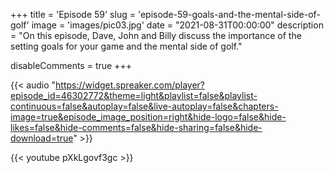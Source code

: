 +++
title = 'Episode 59'
slug = 'episode-59-goals-and-the-mental-side-of-golf'
image = 'images/pic03.jpg'
date = "2021-08-31T00:00:00"
description = "On this episode, Dave, John and Billy discuss the importance of the setting goals for your game and the mental side of golf."

disableComments = true
+++

{{< audio "https://widget.spreaker.com/player?episode_id=46302772&theme=light&playlist=false&playlist-continuous=false&autoplay=false&live-autoplay=false&chapters-image=true&episode_image_position=right&hide-logo=false&hide-likes=false&hide-comments=false&hide-sharing=false&hide-download=true" >}}


{{< youtube pXkLgovf3gc >}}

